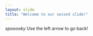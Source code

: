 ```yaml
---
layout: slide
title: "Welcome to our second slide!"
---
```

_spooooky_
Use the left arrow to go back!
